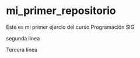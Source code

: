 # mi_primer_repositorio

Este es mi primer ejercio del curso Programación SIG

segunda linea


Tercera línea  
